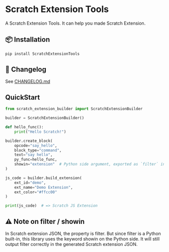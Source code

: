 # Scratch Extension Tools

A Scratch Extension Tools.
It can help you made Scratch Extension.

## 📦 Installation
```bash
pip install ScratchExtensionTools
```

## 📜 Changelog
See [CHANGELOG.md](https://github.com/qiufengcute/ScratchExtensionTools/blob/main/CHANGELOG.md)


## QuickStart
```Python
from scratch_extension_builder import ScratchExtensionBuilder

builder = ScratchExtensionBuilder()

def hello_func():
    print("Hello Scratch!")

builder.create_block(
    opcode="say_hello",
    block_type="command",
    text="say hello",
    py_func=hello_func,
    showin="extension"  # Python side argument, exported as `filter` in Scratch JSON
)

js_code = builder.build_extension(
    ext_id="demo",
    ext_name="Demo Extension",
    ext_color="#ffcc00"
)

print(js_code)  # => Scratch JS Extension
```

## ⚠️ Note on filter / showin

In Scratch extension JSON, the property is filter.
But since filter is a Python built-in, this library uses the keyword showin on the Python side.
It will still output filter correctly in the generated Scratch extension JSON.


